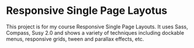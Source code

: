 # Responsive Single Page Layotus
This project is for my course Responsive Single Page Layouts. It uses Sass, Compass, Susy 2.0 and shows a variety of techniques including dockable menus, responsive grids, tween and parallax effects, etc.